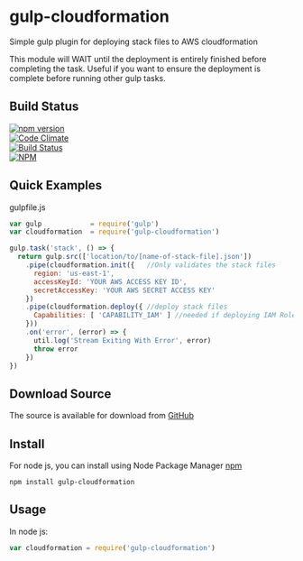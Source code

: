 # gulp-cloudformation
Simple gulp plugin for deploying stack files to AWS cloudformation

This module will WAIT until the deployment is entirely finished before completing
the task. Useful if you want to ensure the deployment is complete before running
other gulp tasks.


## Build Status

[![npm version](https://badge.fury.io/js/gulp-cloudformation.svg)](https://badge.fury.io/js/gulp-cloudformation)<br />
[![Code Climate](https://codeclimate.com/github/brianneisler/gulp-cloudformation/badges/gpa.svg)](https://codeclimate.com/github/brianneisler/gulp-cloudformation)<br />
[![Build Status](https://travis-ci.org/brianneisler/gulp-cloudformation.svg)](https://travis-ci.org/brianneisler/gulp-cloudformation)<br />
[![NPM](https://nodei.co/npm/gulp-cloudformation.png?downloads=true&downloadRank=true&stars=true)](https://nodei.co/npm/gulp-cloudformation/)


## Quick Examples

gulpfile.js
```javascript
var gulp            = require('gulp')
var cloudformation  = require('gulp-cloudformation')

gulp.task('stack', () => {
  return gulp.src(['location/to/[name-of-stack-file].json'])
    .pipe(cloudformation.init({   //Only validates the stack files
      region: 'us-east-1',
      accessKeyId: 'YOUR AWS ACCESS KEY ID',
      secretAccessKey: 'YOUR AWS SECRET ACCESS KEY'
    })
    .pipe(cloudformation.deploy({ //deploy stack files
      Capabilities: [ 'CAPABILITY_IAM' ] //needed if deploying IAM Roles
    }))
    .on('error', (error) => {
      util.log('Stream Exiting With Error', error)
      throw error
    })
})
```

## Download Source

The source is available for download from [GitHub](https://github.com/brianneisler/gulp-cloudformation)


## Install

For node js, you can install using Node Package Manager [npm](https://www.npmjs.org/package/gulp-cloudformation)

    npm install gulp-cloudformation


## Usage

In node js:


```javascript
var cloudformation = require('gulp-cloudformation')
```
